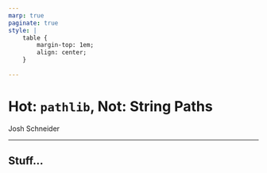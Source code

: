 ```yaml
---
marp: true
paginate: true
style: |
    table {
        margin-top: 1em;
        align: center;
    }
    
---
```


# Hot: `pathlib`, Not: String Paths

Josh Schneider

<!-- 
_class: invert 
_footer: ""
_paginate: false
-->

---

## Stuff...